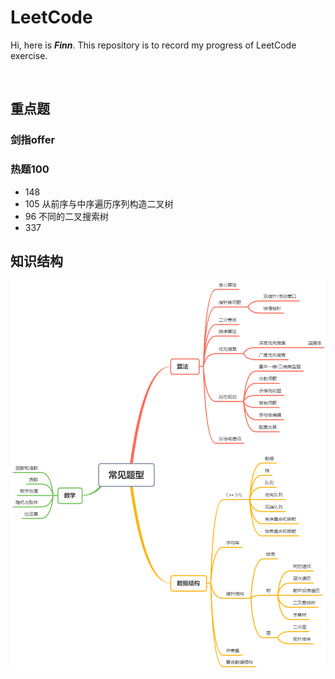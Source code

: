# LeetCode
Hi, here is ***Finn***.
This repository is to record my progress of LeetCode exercise. </br>

</br>

## 重点题

### 剑指offer



### 热题100

- 148
- 105 从前序与中序遍历序列构造二叉树
- 96 不同的二叉搜索树
- 337



## 知识结构

![Image text](https://github.com/FinnSHI/LeetCode/blob/main/img/classification.png)
